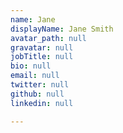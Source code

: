 ```yaml
---
name: Jane
displayName: Jane Smith
avatar_path: null
gravatar: null
jobTitle: null
bio: null
email: null
twitter: null
github: null
linkedin: null

---
```






